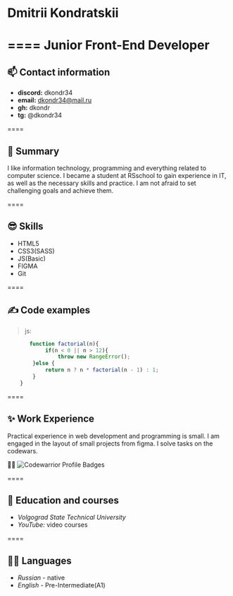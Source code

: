 # Dmitrii Kondratskii 
====
Junior Front-End Developer
====

## **📫 Contact information** 

  + **discord:**     dkondr34
  + **email:**       dkondr34@mail.ru
  + **gh:**          dkondr
  + **tg:**          @dkondr34

====

## **👀 Summary**

I like information technology, programming and everything related to computer science. I became a student at RSschool to gain experience in IT, as well as the necessary skills and practice. I am not afraid to set challenging goals and achieve them.

====

## **😎 Skills** 

+ HTML5
+ CSS3(SASS)
+ JS(Basic)
+ FIGMA
+ Git

====

## **✍ Code examples**
>  js:

```javascript
       function factorial(n){ 
            if(n < 0 || n > 12){
                throw new RangeError();
        }else {
            return n ? n * factorial(n - 1) : 1;
        }
    }   
```
====

## **✨ Work Experience**
Practical experience in web development and programming is small. 
I am engaged in the layout of small projects from figma. I solve tasks on the codewars.

🧘‍♂️ ![Codewarrior Profile Badges](https://www.codewars.com/users/dkondr/badges/small)

====

## **🌱 Education and courses**
* *Volgograd State Technical University*
* *YouTube:* video courses

====

## **💂‍♂️ Languages**
* *Russian* - native 
* *English* - Pre-Intermediate(A1)
